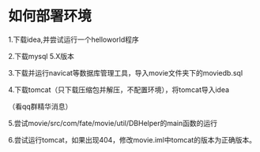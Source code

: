 # 如何部署环境

1.下载idea,并尝试运行一个helloworld程序

2.下载mysql 5.X版本

3.下载并运行navicat等数据库管理工具，导入movie文件夹下的moviedb.sql

4.下载tomcat（只下载压缩包并解压，不配置环境），将tomcat导入idea

（看qq群精华消息）

5.尝试movie/src/com/fate/movie/util/DBHelper的main函数的运行

6.尝试运行tomcat，如果出现404，修改movie.iml中tomcat的版本为正确版本。

